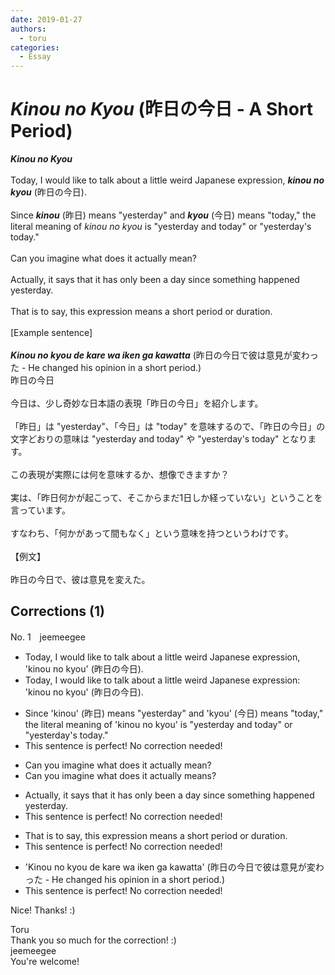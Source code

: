 ```yaml
---
date: 2019-01-27
authors:
  - toru
categories:
  - Essay
---
```


<h1 id="subject_show"><strong><em>Kinou no Kyou</strong></em> (昨日の今日 - A Short Period)</h1>
<div class="date" hidden>Jan 27, 2019 13:28</div>
<div id="post"><div id="body_show_ori">
<strong><em>Kinou no Kyou</strong></em><br/><br/>Today, I would like to talk about a little weird Japanese expression, <strong><em>kinou no kyou</em></strong> (昨日の今日).<br/><br/>Since <strong><em>kinou</em></strong> (昨日) means "yesterday" and <strong><em>kyou</em></strong> (今日) means "today," the literal meaning of <em>kinou no kyou</em> is "yesterday and today" or "yesterday's today."<br/><br/>Can you imagine what does it actually mean?<br/><br/>Actually, it says that it has only been a day since something happened yesterday.<br/><br/>That is to say, this expression means a short period or duration.<br/><br/>[Example sentence]<br/><br/><strong><em>Kinou no kyou de kare wa iken ga kawatta</em></strong> (昨日の今日で彼は意見が変わった - He changed his opinion in a short period.)
</div></div>

<!-- more -->

<div id="post_ja"><div id="body_show_mo">
昨日の今日<br/><br/>今日は、少し奇妙な日本語の表現「昨日の今日」を紹介します。<br/><br/>「昨日」は "yesterday"、「今日」は "today" を意味するので、「昨日の今日」の文字どおりの意味は "yesterday and today" や "yesterday's today" となります。<br/><br/>この表現が実際には何を意味するか、想像できますか？<br/><br/>実は、「昨日何かが起こって、そこからまだ1日しか経っていない」ということを言っています。<br/><br/>すなわち、「何かがあって間もなく」という意味を持つというわけです。<br/><br/>【例文】<br/><br/>昨日の今日で、彼は意見を変えた。
</div></div>

## Corrections (1)
<div id="block"><div class="first_name"> No. 1　<span class="just_name">jeemeegee</span></div><div id="block2">
<ul class="correction_field">
<li class="incorrect">Today, I would like to talk about a little weird Japanese expression, 'kinou no kyou' (昨日の今日).</li>
<li class="corrected correct">
Today, I would like to talk about a little weird Japanese expression<span class="f_bold"><span class="f_red">:</span></span> 'kinou no kyou' (昨日の今日).
</li>
</ul>
<ul class="correction_field">
<li class="incorrect">Since 'kinou' (昨日) means "yesterday" and 'kyou' (今日) means "today," the literal meaning of 'kinou no kyou' is "yesterday and today" or "yesterday's today."</li>
<li class="corrected perfect">This sentence is perfect! No correction needed!</li>
</ul>
<ul class="correction_field">
<li class="incorrect">Can you imagine what does it actually mean?</li>
<li class="corrected correct">
Can you imagine what <span class="f_gray"><span class="sline">does</span></span> it actually mean<span class="f_bold"><span class="f_blue">s</span></span>?
</li>
</ul>
<ul class="correction_field">
<li class="incorrect">Actually, it says that it has only been a day since something happened yesterday.</li>
<li class="corrected perfect">This sentence is perfect! No correction needed!</li>
</ul>
<ul class="correction_field">
<li class="incorrect">That is to say, this expression means a short period or duration.</li>
<li class="corrected perfect">This sentence is perfect! No correction needed!</li>
</ul>
<ul class="correction_field">
<li class="incorrect">'Kinou no kyou de kare wa iken ga kawatta' (昨日の今日で彼は意見が変わった - He changed his opinion in a short period.)</li>
<li class="corrected perfect">This sentence is perfect! No correction needed!</li>
</ul>
<p class="comment_small">
 Nice! Thanks! :)
</p>

</div><div class="name"><span class="just_name">Toru</span><br>
Thank you so much for the correction! :)
</div>
<div class="name"><span class="just_name">jeemeegee</span><br>
You're welcome!
</div>
</div>
